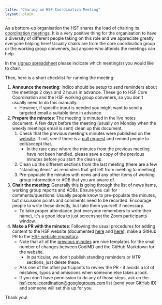 ```yaml
---
title: "Charing an HSF Coordination Meeting"
layout: plain
---
```


As a bottom-up organisation the HSF shares the load of chairing its [coordination meetings](https://indico.cern.ch/category/7970). It is a very positive thing for the organisation to have a diversity of different people taking on this role and we appreciate greatly everyone helping here! Usually chairs are from the core coordination group or the working group conveners, but anyone who attends the meetings can help.

In the [signup spreadsheet](https://docs.google.com/spreadsheets/d/1Z1Z4payCpieOLiVFcC6y9j-KCj71u6xX232LHUgIHfI/edit?usp=sharing) please indicate which meeting(s) you would like to chair.

Then, here is a short checklist for running the meeting:

1. **Announce the meeting**: Indico should be setup to send reminders about the meetings 2 days and 2 hours in advance. These go to HSF Core Coordination and the HSF working group conveners, so you don't usually need to do this manually.
    - However, if specific input is needed you might want to send a targeted email a suitable time in advance.
2. **Prepare the minutes**: The meeting is minuted in the [live notes](https://demo.hedgedoc.org/COseSwVnQRuYOAWpHC756Q?view) document. A few days before the meeting (usually on Monday when the weekly meetings email is sent) clean up this document.
    1. Check that the previous meeting's minutes were published on the [website](https://hepsoftwarefoundation.org/organization/minutes.html). If not, see if there is a [pull request](https://github.com/HSF/hsf.github.io/pulls) and remind people to edit/accept that.
        - In the rare case where the minutes from the previous meeting have not been handled, please save a copy of the previous minutes before you start the clean up.
    2. Clean up the different sections from the last meeting (there are a few "standing items" as reminders that get left from meeting to meeting).
    3. Pre-populate the minutes with news and any other items of working group information or AOB that you are aware of.
3. **Chair the meeting**: Generally this is going through the list of news items, working group reports and AOBs. Ensure you call for comments/questions. Usually people know to pre-populate the minutes, but discussion points and comments need to be recorded. Encourage people to write these directly, but take them yourself if necessary.
    - To take proper attendance (not everyone remembers to write their name), it's a good idea to just screenshot the Zoom participants window.
4. **Make a PR with the minutes**: Following the usual procedures for adding content to the HSF website (documented [here](https://hepsoftwarefoundation.org/howto-website.html) and [here](https://hepsoftwarefoundation.org/howto-website.html)), make a GitHub PR to the [HSF website repository](https://github.com/HSF/hsf.github.io). 
    - Note that all of the [previous minutes](https://github.com/HSF/hsf.github.io/tree/main/organization/_posts) are nice templates for the small number of changes between CodiMD and the GitHub Markdown for the website.
        - In particular, we don't publish standing reminders or *NTR* sections, just delete these.
    - Ask one of the other participants to review the PR - it avoids a lot of mistakes, typos and omissions when someone else takes a look.
    - If you don't have permission to do any of those steps, ask on the <hsf-core-coordination@googlegroups.com> list (send your GitHub ID) and someone will set this up for you.

Thank you!
